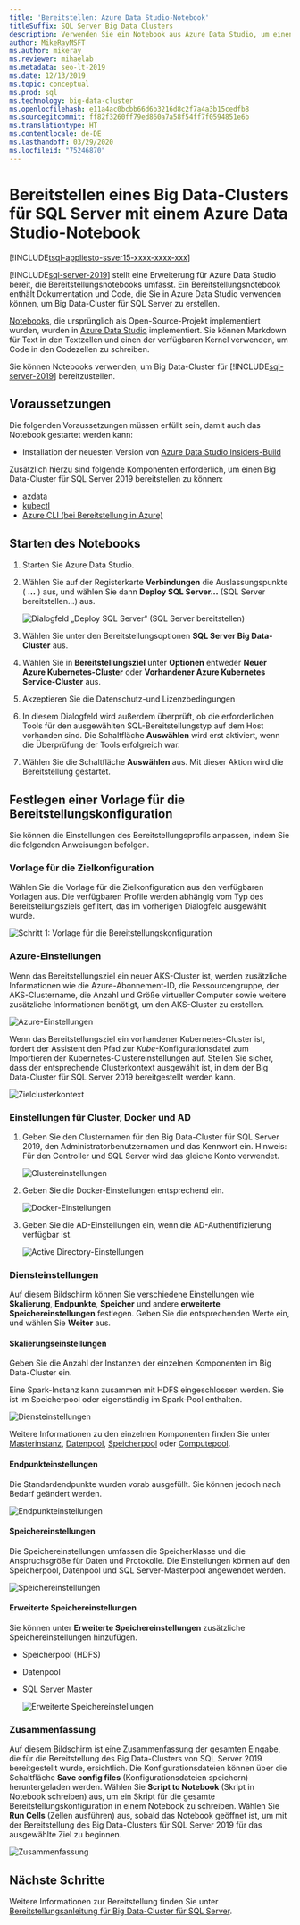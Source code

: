 ```yaml
---
title: 'Bereitstellen: Azure Data Studio-Notebook'
titleSuffix: SQL Server Big Data Clusters
description: Verwenden Sie ein Notebook aus Azure Data Studio, um einen Big Data-Cluster bereitzustellen.
author: MikeRayMSFT
ms.author: mikeray
ms.reviewer: mihaelab
ms.metadata: seo-lt-2019
ms.date: 12/13/2019
ms.topic: conceptual
ms.prod: sql
ms.technology: big-data-cluster
ms.openlocfilehash: e11a4ac0bcbb66d6b3216d8c2f7a4a3b15cedfb8
ms.sourcegitcommit: ff82f3260ff79ed860a7a58f54ff7f0594851e6b
ms.translationtype: HT
ms.contentlocale: de-DE
ms.lasthandoff: 03/29/2020
ms.locfileid: "75246870"
---
```

# <a name="deploy-sql-server-big-data-cluster-with-azure-data-studio-notebook"></a>Bereitstellen eines Big Data-Clusters für SQL Server mit einem Azure Data Studio-Notebook

[!INCLUDE[tsql-appliesto-ssver15-xxxx-xxxx-xxx](../includes/tsql-appliesto-ssver15-xxxx-xxxx-xxx.md)]

[!INCLUDE[sql-server-2019](../includes/sssqlv15-md.md)] stellt eine Erweiterung für Azure Data Studio bereit, die Bereitstellungsnotebooks umfasst. Ein Bereitstellungsnotebook enthält Dokumentation und Code, die Sie in Azure Data Studio verwenden können, um Big Data-Cluster für SQL Server zu erstellen.

[Notebooks](notebooks-guidance.md), die ursprünglich als Open-Source-Projekt implementiert wurden, wurden in [Azure Data Studio](https://docs.microsoft.com/sql/azure-data-studio/download) implementiert. Sie können Markdown für Text in den Textzellen und einen der verfügbaren Kernel verwenden, um Code in den Codezellen zu schreiben.

Sie können Notebooks verwenden, um Big Data-Cluster für [!INCLUDE[sql-server-2019](../includes/sssqlv15-md.md)] bereitzustellen.

## <a name="prerequisites"></a>Voraussetzungen

Die folgenden Voraussetzungen müssen erfüllt sein, damit auch das Notebook gestartet werden kann:

* Installation der neuesten Version von [Azure Data Studio Insiders-Build](https://github.com/microsoft/azuredatastudio#try-out-the-latest-insiders-build-from-master)

Zusätzlich hierzu sind folgende Komponenten erforderlich, um einen Big Data-Cluster für SQL Server 2019 bereitstellen zu können:

* [azdata](deploy-install-azdata.md)
* [kubectl](https://kubernetes.io/docs/tasks/tools/install-kubectl/#install-kubectl-binary-using-native-package-management)
* [Azure CLI (bei Bereitstellung in Azure)](https://docs.microsoft.com/cli/azure/install-azure-cli?view=azure-cli-latest)

## <a name="launch-the-notebook"></a>Starten des Notebooks

1. Starten Sie Azure Data Studio.

2. Wählen Sie auf der Registerkarte **Verbindungen** die Auslassungspunkte ( **...** ) aus, und wählen Sie dann **Deploy SQL Server...** (SQL Server bereitstellen...) aus.

   ![Dialogfeld „Deploy SQL Server“ (SQL Server bereitstellen)](media/deploy-notebooks/deploy-notebooks.png)

3. Wählen Sie unter den Bereitstellungsoptionen **SQL Server Big Data-Cluster** aus.

4. Wählen Sie in **Bereitstellungsziel** unter **Optionen** entweder **Neuer Azure Kubernetes-Cluster** oder **Vorhandener Azure Kubernetes Service-Cluster** aus.

5. Akzeptieren Sie die Datenschutz-und Lizenzbedingungen

6. In diesem Dialogfeld wird außerdem überprüft, ob die erforderlichen Tools für den ausgewählten SQL-Bereitstellungstyp auf dem Host vorhanden sind. Die Schaltfläche **Auswählen** wird erst aktiviert, wenn die Überprüfung der Tools erfolgreich war.

7. Wählen Sie die Schaltfläche **Auswählen** aus. Mit dieser Aktion wird die Bereitstellung gestartet.

## <a name="set-deployment-configuration-template"></a>Festlegen einer Vorlage für die Bereitstellungskonfiguration

Sie können die Einstellungen des Bereitstellungsprofils anpassen, indem Sie die folgenden Anweisungen befolgen.

### <a name="target-configuration-template"></a>Vorlage für die Zielkonfiguration

Wählen Sie die Vorlage für die Zielkonfiguration aus den verfügbaren Vorlagen aus. Die verfügbaren Profile werden abhängig vom Typ des Bereitstellungsziels gefiltert, das im vorherigen Dialogfeld ausgewählt wurde.

   ![Schritt 1: Vorlage für die Bereitstellungskonfiguration](media/deploy-notebooks/deployment-configuration-template.png)

### <a name="azure-settings"></a>Azure-Einstellungen

Wenn das Bereitstellungsziel ein neuer AKS-Cluster ist, werden zusätzliche Informationen wie die Azure-Abonnement-ID, die Ressourcengruppe, der AKS-Clustername, die Anzahl und Größe virtueller Computer sowie weitere zusätzliche Informationen benötigt, um den AKS-Cluster zu erstellen.

   ![Azure-Einstellungen](media/deploy-notebooks/azure-settings.png)

Wenn das Bereitstellungsziel ein vorhandener Kubernetes-Cluster ist, fordert der Assistent den Pfad zur *Kube*-Konfigurationsdatei zum Importieren der Kubernetes-Clustereinstellungen auf. Stellen Sie sicher, dass der entsprechende Clusterkontext ausgewählt ist, in dem der Big Data-Cluster für SQL Server 2019 bereitgestellt werden kann.

   ![Zielclusterkontext](media/deploy-notebooks/target-cluster-context.png)

### <a name="cluster-docker-and-ad-settings"></a>Einstellungen für Cluster, Docker und AD

1. Geben Sie den Clusternamen für den Big Data-Cluster für SQL Server 2019, den Administratorbenutzernamen und das Kennwort ein.
Hinweis: Für den Controller und SQL Server wird das gleiche Konto verwendet.

   ![Clustereinstellungen](media/deploy-notebooks/cluster-settings.png)

2. Geben Sie die Docker-Einstellungen entsprechend ein.

   ![Docker-Einstellungen](media/deploy-notebooks/docker-settings.png)

3. Geben Sie die AD-Einstellungen ein, wenn die AD-Authentifizierung verfügbar ist.

   ![Active Directory-Einstellungen](media/deploy-notebooks/active-directory-settings.png)

### <a name="service-settings"></a>Diensteinstellungen

Auf diesem Bildschirm können Sie verschiedene Einstellungen wie **Skalierung**, **Endpunkte**, **Speicher** und andere **erweiterte Speichereinstellungen** festlegen. Geben Sie die entsprechenden Werte ein, und wählen Sie **Weiter** aus.

#### <a name="scale-settings"></a>Skalierungseinstellungen

Geben Sie die Anzahl der Instanzen der einzelnen Komponenten im Big Data-Cluster ein.

Eine Spark-Instanz kann zusammen mit HDFS eingeschlossen werden. Sie ist im Speicherpool oder eigenständig im Spark-Pool enthalten.

   ![Diensteinstellungen](media/deploy-notebooks/service-settings.png)

Weitere Informationen zu den einzelnen Komponenten finden Sie unter [Masterinstanz](concept-master-instance.md), [Datenpool](concept-data-pool.md), [Speicherpool](concept-storage-pool.md) oder [Computepool](concept-compute-pool.md).

#### <a name="endpoint-settings"></a>Endpunkteinstellungen

Die Standardendpunkte wurden vorab ausgefüllt. Sie können jedoch nach Bedarf geändert werden.

   ![Endpunkteinstellungen](media/deploy-notebooks/endpoint-settings.png)

#### <a name="storage-settings"></a>Speichereinstellungen

Die Speichereinstellungen umfassen die Speicherklasse und die Anspruchsgröße für Daten und Protokolle. Die Einstellungen können auf den Speicherpool, Datenpool und SQL Server-Masterpool angewendet werden.

   ![Speichereinstellungen](media/deploy-notebooks/storage-settings.png)

#### <a name="advanced-storage-settings"></a>Erweiterte Speichereinstellungen

Sie können unter **Erweiterte Speichereinstellungen** zusätzliche Speichereinstellungen hinzufügen.

* Speicherpool (HDFS)
* Datenpool
* SQL Server Master

   ![Erweiterte Speichereinstellungen](media/deploy-notebooks/advanced-storage-settings.png)

### <a name="summary"></a>Zusammenfassung

Auf diesem Bildschirm ist eine Zusammenfassung der gesamten Eingabe, die für die Bereitstellung des Big Data-Clusters von SQL Server 2019 bereitgestellt wurde, ersichtlich. Die Konfigurationsdateien können über die Schaltfläche **Save config files** (Konfigurationsdateien speichern) heruntergeladen werden. Wählen Sie **Script to Notebook** (Skript in Notebook schreiben) aus, um ein Skript für die gesamte Bereitstellungskonfiguration in einem Notebook zu schreiben. Wählen Sie **Run Cells** (Zellen ausführen) aus, sobald das Notebook geöffnet ist, um mit der Bereitstellung des Big Data-Clusters für SQL Server 2019 für das ausgewählte Ziel zu beginnen.

   ![Zusammenfassung](media/deploy-notebooks/deploy-sql-server-big-data-cluster-on-a-new-AKS-cluster.png)

## <a name="next-steps"></a>Nächste Schritte

Weitere Informationen zur Bereitstellung finden Sie unter [Bereitstellungsanleitung für Big Data-Cluster für SQL Server](deployment-guidance.md).
